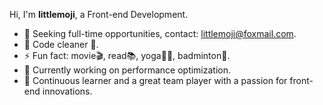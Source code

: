 Hi, I'm **littlemoji**, a Front-end Development. 

- 🤔 Seeking full-time opportunities, contact: littlemoji@foxmail.com.
- 🌈 Code cleaner 🧹.
- ⚡ Fun fact: movie🎬, read📚, yoga🧘‍♀️, badminton🏸️.
- 🥰 Currently working on performance optimization.
- 🌟 Continuous learner and a great team player with a passion for front-end innovations.
